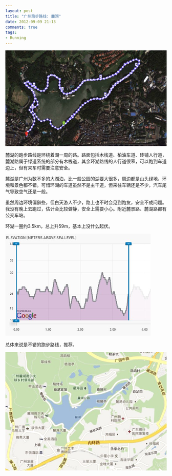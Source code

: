 ```yaml
---
layout: post
title: "广州跑步路线: 麓湖"
date: 2012-09-09 21:13
comments: true
tags:
- Running 
---
```


![](/attachments/2012/9/luhu_sat.jpg)

麓湖的跑步路线是环绕着湖一周的路。路面包括木栈道、柏油车道、砖铺人行道，麓湖路属于绿道系统的部分有木栈道，其余环湖路线的人行道很窄，可以跑到车道边上，但有来车时需要注意安全。

麓湖是广州为数不多的大湖泊，比一般公园的湖要大很多，周边都是山头绿地，环境和景色都不错。可惜环湖的车道虽然不是主干道，但来往车辆还是不少，汽车尾气导致空气还是一般。

虽然周边环境偏僻些，但白天游人不少，路上也不时会见到跑友，安全不成问题。我没有晚上去跑过，估计会比较僻静，安全上需要小心。附近麓景路、麓湖路都有公交车站。

环湖一圈约3.5km，总上升59m，基本上没什么起伏。

![](/attachments/2012/9/luhu_elevation.jpg)

总体来说是不错的跑步路线，推荐。

![](/attachments/2012/9/luhu_map.jpg)


